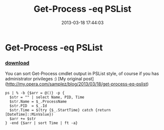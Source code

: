 ﻿---
pid:            4028
poster:         greg zakharov
title:          Get-Process -eq PSList
date:           2013-03-18 17:44:03
format:         posh
parent:         0
parent:         0

---

# Get-Process -eq PSList

### [download](4028.ps1)

You can sort Get-Process cmdlet output in PSList style, of course if you has administrator privileges :) [My original post] (http://my.opera.com/samplez/blog/2013/03/18/get-process-eq-pslist)

```posh
ps | % -b {$arr = @()} -p {
  $str = "" | select Name, PID, Time
  $str.Name = $_.ProcessName
  $str.PID  = $_.Id
  $str.Time = $(try {$_.StartTime} catch {return [DateTime]::MinValue})
  $arr += $str
} -end {$arr | sort Time | ft -a}
```
